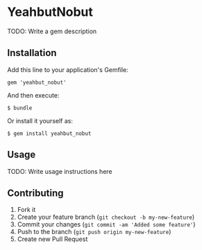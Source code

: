 # YeahbutNobut

TODO: Write a gem description

## Installation

Add this line to your application's Gemfile:

    gem 'yeahbut_nobut'

And then execute:

    $ bundle

Or install it yourself as:

    $ gem install yeahbut_nobut

## Usage

TODO: Write usage instructions here

## Contributing

1. Fork it
2. Create your feature branch (`git checkout -b my-new-feature`)
3. Commit your changes (`git commit -am 'Added some feature'`)
4. Push to the branch (`git push origin my-new-feature`)
5. Create new Pull Request
